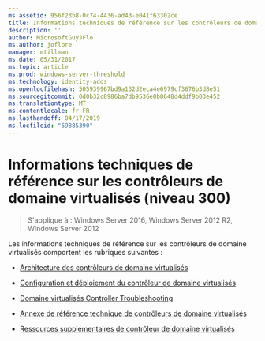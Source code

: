 ```yaml
---
ms.assetid: 956f23b8-0c74-4436-ad43-e041f63302ce
title: Informations techniques de référence sur les contrôleurs de domaine virtualisés (niveau 300)
description: ''
author: MicrosoftGuyJFlo
ms.author: joflore
manager: mtillman
ms.date: 05/31/2017
ms.topic: article
ms.prod: windows-server-threshold
ms.technology: identity-adds
ms.openlocfilehash: 505939967bd9a132d2eca4e6979cf3676b3d8e51
ms.sourcegitcommit: 0d0b32c8986ba7db9536e0b8648d4ddf9b03e452
ms.translationtype: MT
ms.contentlocale: fr-FR
ms.lasthandoff: 04/17/2019
ms.locfileid: "59885390"
---
```

# <a name="virtualized-domain-controller-technical-reference-level-300"></a>Informations techniques de référence sur les contrôleurs de domaine virtualisés (niveau 300)

>S'applique à : Windows Server 2016, Windows Server 2012 R2, Windows Server 2012

Les informations techniques de référence sur les contrôleurs de domaine virtualisés comportent les rubriques suivantes :  
  
-   [Architecture des contrôleurs de domaine virtualisés](../../../ad-ds/get-started/virtual-dc/Virtualized-Domain-Controller-Architecture.md)  
  
-   [Configuration et déploiement du contrôleur de domaine virtualisés](../../../ad-ds/get-started/virtual-dc/Virtualized-Domain-Controller-Deployment-and-Configuration.md)  
  
-   [Domaine virtualisés Controller Troubleshooting](../../../ad-ds/manage/virtual-dc/Virtualized-Domain-Controller-Troubleshooting.md)  
  
-   [Annexe de référence technique de contrôleurs de domaine virtualisés](../../../ad-ds/reference/virtual-dc/Virtualized-Domain-Controller-Technical-Reference-Appendix.md)  
  
-   [Ressources supplémentaires de contrôleur de domaine virtualisés](../../../ad-ds/reference/virtual-dc/Virtualized-Domain-Controller-Additional-Resources.md)  
  

